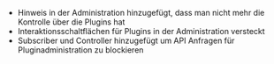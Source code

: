 * Hinweis in der Administration hinzugefügt, dass man nicht mehr die Kontrolle über die Plugins hat
* Interaktionsschaltflächen für Plugins in der Administration versteckt
* Subscriber und Controller hinzugefügt um API Anfragen für Pluginadministration zu blockieren
